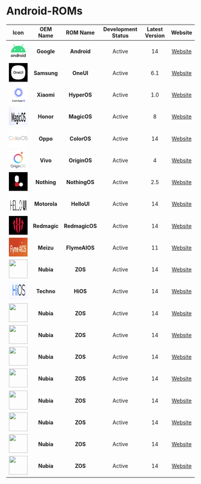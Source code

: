 # Android-ROMs

|                          Icon                           |   OEM Name   |    ROM Name    | Development Status | Latest Version |   Website   |
| :-----------------------------------------------------: | :----------: | :------------: | :----------------: | :------------: | :---------: |
|  <img src="Icons/Android.png" width="50" height="50">   |  **Google**  |  **Android**   |       Active       |       14       | [Website]() |
|   <img src="Icons/OneUI.png" width="50" height="50">    | **Samsung**  |   **OneUI**    |       Active       |      6.1       | [Website]() |
|  <img src="Icons/HyperOS.png" width="50" height="50">   |  **Xiaomi**  |  **HyperOS**   |       Active       |      1.0       | [Website]() |
|  <img src="Icons/MagicOS.png" width="50" height="50">   |  **Honor**   |  **MagicOS**   |       Active       |       8        | [Website]() |
|  <img src="Icons/ColorOS.png" width="50" height="50">   |   **Oppo**   |  **ColorOS**   |       Active       |       14       | [Website]() |
|  <img src="Icons/OriginOS.png" width="50" height="50">  |   **Vivo**   |  **OriginOS**  |       Active       |       4        | [Website]() |
| <img src="Icons/NothingOS.png" width="50" height="50">  | **Nothing**  | **NothingOS**  |       Active       |      2.5       | [Website]() |
|  <img src="Icons/HelloUI.png" width="50" height="50">   | **Motorola** |  **HelloUI**   |       Active       |       14       | [Website]() |
| <img src="Icons/RedmagicOS.png" width="50" height="50"> | **Redmagic** | **RedmagicOS** |       Active       |       14       | [Website]() |
| <img src="Icons/FlymeAIOS.png" width="50" height="50">  |  **Meizu**   | **FlymeAIOS**  |       Active       |       11       | [Website]() |
|    <img src="Icons/ZOS.png" width="50" height="50">     |  **Nubia**   |    **ZOS**     |       Active       |       14       | [Website]() |
|    <img src="Icons/HiOS.png" width="50" height="50">    |  **Techno**  |    **HiOS**    |       Active       |       14       | [Website]() |
|    <img src="Icons/ZOS.png" width="50" height="50">     |  **Nubia**   |    **ZOS**     |       Active       |       14       | [Website]() |
|    <img src="Icons/ZOS.png" width="50" height="50">     |  **Nubia**   |    **ZOS**     |       Active       |       14       | [Website]() |
|    <img src="Icons/ZOS.png" width="50" height="50">     |  **Nubia**   |    **ZOS**     |       Active       |       14       | [Website]() |
|    <img src="Icons/ZOS.png" width="50" height="50">     |  **Nubia**   |    **ZOS**     |       Active       |       14       | [Website]() |
|    <img src="Icons/ZOS.png" width="50" height="50">     |  **Nubia**   |    **ZOS**     |       Active       |       14       | [Website]() |
|    <img src="Icons/ZOS.png" width="50" height="50">     |  **Nubia**   |    **ZOS**     |       Active       |       14       | [Website]() |
|    <img src="Icons/ZOS.png" width="50" height="50">     |  **Nubia**   |    **ZOS**     |       Active       |       14       | [Website]() |
|    <img src="Icons/ZOS.png" width="50" height="50">     |  **Nubia**   |    **ZOS**     |       Active       |       14       | [Website]() |
